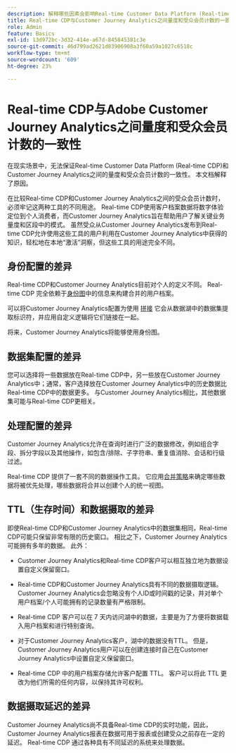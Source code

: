 ```yaml
---
description: 解释哪些因素会影响Real-time Customer Data Platform (Real-time CDP)与Customer Journey Analytics之间量度和受众会员计数的一致性。
title: Real-time CDP与Customer Journey Analytics之间量度和受众会员计数的一致性
role: Admin
feature: Basics
exl-id: 13d972bc-3d32-414e-a67d-845845381c3e
source-git-commit: 46d799ad2621d83906908a3f60a59a1027c6518c
workflow-type: tm+mt
source-wordcount: '609'
ht-degree: 23%

---
```



# Real-time CDP与Adobe Customer Journey Analytics之间量度和受众会员计数的一致性

在现实场景中，无法保证Real-time Customer Data Platform (Real-time CDP)和Customer Journey Analytics之间的量度和受众会员计数的一致性。 本文档解释了原因。

在比较Real-time CDP和Customer Journey Analytics之间的受众会员计数时，必须牢记这两种工具的不同用途。 Real-time CDP使用客户档案数据将数字体验定位到个人消费者，而Customer Journey Analytics旨在帮助用户了解关键业务量度和区段中的模式。 虽然受众从Customer Journey Analytics发布到Real-time CDP允许使用这些工具的用户利用在Customer Journey Analytics中获得的知识，轻松地在本地“激活”洞察，但这些工具的用途完全不同。

## 身份配置的差异

Real-time CDP和Customer Journey Analytics目前对个人的定义不同。 Real-time CDP 完全依赖于[身份图](https://experienceleague.adobe.com/docs/platform-learn/tutorials/identities/understanding-identity-and-identity-graphs.html)中的信息来构建合并的用户档案。

可以将Customer Journey Analytics配置为使用 [拼接](../stitching/overview.md) 它会从数据湖中的数据集提取标识符，并应用自定义逻辑将它们链接在一起。

将来，Customer Journey Analytics将能够使用身份图。

## 数据集配置的差异

您可以选择将一些数据放在Real-time CDP中，另一些放在Customer Journey Analytics中；通常，客户选择放在Customer Journey Analytics中的历史数据比Real-time CDP中的数据更多。 与Customer Journey Analytics相比，其他数据集可能与Real-time CDP更相关。

## 处理配置的差异

Customer Journey Analytics允许在查询时进行广泛的数据修改，例如组合字段、拆分字段以及其他操作，如包含/排除、子字符串、重复值消除、会话和行级过滤。

Real-time CDP 提供了一套不同的数据操作工具。 它应用[合并策略](https://experienceleague.adobe.com/docs/experience-platform/profile/merge-policies/overview.html)来确定哪些数据将被优先处理，哪些数据将合并以创建个人的统一视图。

## TTL（生存时间）和数据摄取的差异

即使Real-time CDP和Customer Journey Analytics中的数据集相同，Real-time CDP可能只保留非常有限的历史窗口。 相比之下，Customer Journey Analytics可能拥有多年的数据。 此外：

* Customer Journey Analytics和Real-time CDP客户可以相互独立地为数据设置自定义保留窗口。

* Real-time CDP和Customer Journey Analytics具有不同的数据摄取逻辑。 Customer Journey Analytics会忽略没有个人ID或时间戳的记录，并对单个用户档案/个人可能拥有的记录数量有严格限制。

* Real-time CDP 客户可以在 7 天内访问湖中的数据，主要是为了方便将数据载入用户档案和进行特别查询。

* 对于Customer Journey Analytics客户，湖中的数据没有TTL。 但是，Customer Journey Analytics用户可以在创建连接时自己在Customer Journey Analytics中设置自定义保留窗口。

* Real-time CDP 中的用户档案存储允许客户配置 TTL。 客户可以将此 TTL 更改为他们所需的任何内容，以保持其许可权利。

## 数据摄取延迟的差异

Customer Journey Analytics尚不具备Real-time CDP的实时功能，因此，Customer Journey Analytics报表在数据可用于报表或创建受众之前存在一定的延迟。 Real-time CDP 通过各种具有不同延迟的系统来处理数据。

